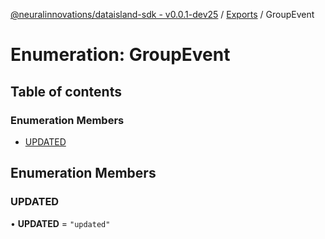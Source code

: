 [@neuralinnovations/dataisland-sdk - v0.0.1-dev25](../../README.md) / [Exports](../modules.md) / GroupEvent

# Enumeration: GroupEvent

## Table of contents

### Enumeration Members

- [UPDATED](GroupEvent.md#updated)

## Enumeration Members

### UPDATED

• **UPDATED** = ``"updated"``
